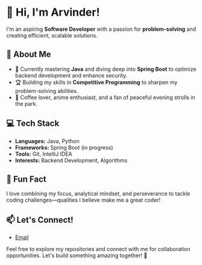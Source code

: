 # 👋 Hi, I'm Arvinder!  

I'm an aspiring **Software Developer** with a passion for **problem-solving** and creating efficient, scalable solutions.  

## 🚀 About Me  
- 🌱 Currently mastering **Java** and diving deep into **Spring Boot** to optimize backend development and enhance security.  
- 🏆 Building my skills in **Competitive Programming** to sharpen my problem-solving abilities.  
- 🍵 Coffee lover, anime enthusiast, and a fan of peaceful evening strolls in the park.  

## 💻 Tech Stack  
- **Languages:** Java, Python  
- **Frameworks:** Spring Boot (in progress)  
- **Tools:** Git, IntelliJ IDEA  
- **Interests:** Backend Development, Algorithms  

## 🌟 Fun Fact  
I love combining my focus, analytical mindset, and perseverance to tackle coding challenges—qualities I believe make me a great coder!  

## 📫 Let's Connect!  
- [Email](mailto:arvindersingh6404@gmail.com)    

Feel free to explore my repositories and connect with me for collaboration opportunities. Let's build something amazing together! 🚀  
